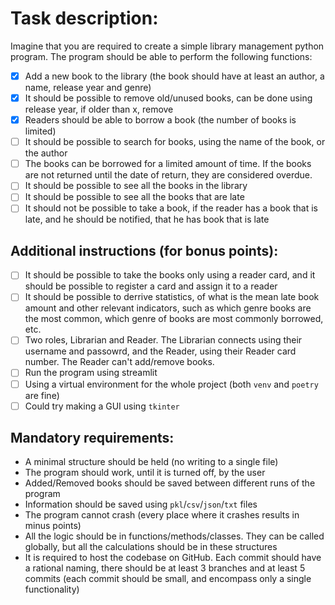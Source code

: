 # Task description:

Imagine that you are required to create a simple library management python
program. The program should be able to perform the following functions:

- [x] Add a new book to the library (the book should have at least an author, a
      name, release year and genre)
- [x] It should be possible to remove old/unused books, can be done using
      release year, if older than x, remove
- [x] Readers should be able to borrow a book (the number of books is limited)
- [ ] It should be possible to search for books, using the name of the book, or
      the author
- [ ] The books can be borrowed for a limited amount of time. If the books are
      not returned until the date of return, they are considered overdue.
- [ ] It should be possible to see all the books in the library
- [ ] It should be possible to see all the books that are late
- [ ] It should not be possible to take a book, if the reader has a book that is
      late, and he should be notified, that he has book that is late

## Additional instructions (for bonus points):

- [ ] It should be possible to take the books only using a reader card, and it
      should be possible to register a card and assign it to a reader
- [ ] It should be possible to derrive statistics, of what is the mean late book
      amount and other relevant indicators, such as which genre books are the
      most common, which genre of books are most commonly borrowed, etc.
- [ ] Two roles, Librarian and Reader. The Librarian connects using their
      username and passowrd, and the Reader, using their Reader card number. The
      Reader can't add/remove books.
- [ ] Run the program using streamlit
- [ ] Using a virtual environment for the whole project (both `venv` and
      `poetry` are fine)
- [ ] Could try making a GUI using `tkinter`

## Mandatory requirements:

- A minimal structure should be held (no writing to a single file)
- The program should work, until it is turned off, by the user
- Added/Removed books should be saved between different runs of the program
- Information should be saved using `pkl`/`csv`/`json`/`txt` files
- The program cannot crash (every place where it crashes results in minus
  points)
- All the logic should be in functions/methods/classes. They can be called
  globally, but all the calculations should be in these structures
- It is required to host the codebase on GitHub. Each commit should have a
  rational naming, there should be at least 3 branches and at least 5 commits
  (each commit should be small, and encompass only a single functionality)
